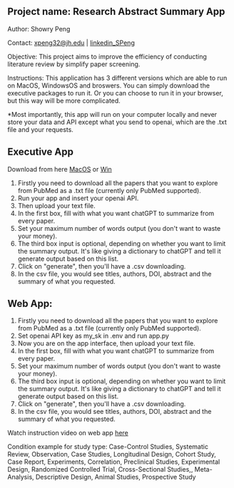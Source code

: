 ## Project name: Research Abstract Summary App
Author: Showry Peng 

Contact: xpeng32@jh.edu |  [linkedin_SPeng](https://www.linkedin.com/in/showrypeng/)

Objective: This project aims to improve the efficiency of conducting literature review by simplify paper screening.

Instructions: This application has 3 different versions which are able to run on MacOS, WindowsOS and broswers. You can simply download the executive packages to run it. Or you can choose to run it in your browser, but this way will be more complicated.

*Most importantly, this app will run on your computer locally and never store your data and API except what you send to openai, which are the .txt file and your requests.

## Executive App 
Download from here [MacOS](https://drive.google.com/file/d/1j4N2mp6M247miyqN4jDUM_f-sz8xqvAW/view?usp=sharing) or [Win](https://drive.google.com/file/d/1RvWrEQxmwEAzLwZ9WKzgUfcHN7R2UNQJ/view?usp=sharing)

1. Firstly you need to download all the papers that you want to explore from PubMed as a .txt file (currently only PubMed supported). 
2. Run your app and insert your openai API.
3. Then upload your text file.
4. In the first box, fill with what you want chatGPT to summarize from every paper.
5. Set your maximum number of words output (you don't want to waste your money).
6. The third box input is optional, depending on whether you want to limit the summary output. It's like giving a dictionary to chatGPT and tell it generate output based on this list.
7. Click on "generate", then you'll have a .csv downloading.
8. In the csv file, you would see titles, authors, DOI, abstract and the summary of what you requested.

## Web App: 
1. Firstly you need to download all the papers that you want to explore from PubMed as a .txt file (currently only PubMed supported). 
2. Set openai API key as my_sk in .env and run app.py
3. Now you are on the app interface, then upload your text file.
4. In the first box, fill with what you want chatGPT to summarize from every paper.
5. Set your maximum number of words output (you don't want to waste your money).
6. The third box input is optional, depending on whether you want to limit the summary output. It's like giving a dictionary to chatGPT and tell it generate output based on this list.
7. Click on "generate", then you'll have a .csv downloading.
8. In the csv file, you would see titles, authors, DOI, abstract and the summary of what you requested.

Watch instruction video on web app [here](https://drive.google.com/file/d/1xgkhhTIjsc4-3qv3LRe2aZGZOF2Sh7yH/view?usp=sharing)


Condition example for study type: Case-Control Studies, Systematic Review, Observation, Case Studies, Longitudinal Design, Cohort Study, Case Report, Experiments, Correlation, Preclinical Studies, Experimental Design, Randomized Controlled Trial, Cross-Sectional Studies,, Meta-Analysis, Descriptive Design, Animal Studies, Prospective Study
